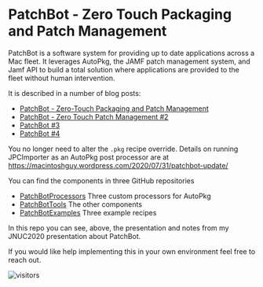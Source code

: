 # PatchBot - Zero Touch Packaging and Patch Management

PatchBot is a software system for providing up to date applications across a Mac fleet. It leverages AutoPkg, the JAMF patch management system, and Jamf API to build a total solution where applications are provided to the fleet without human intervention.

It is described in a number of blog posts:

  - [PatchBot - Zero-Touch Packaging and Patch Management](https://macintoshguy.wordpress.com/patchbot/)
  - [PatchBot - Zero Touch Patch Management #2](https://macintoshguy.wordpress.com/patchbot-2/)
  - [PatchBot #3](https://macintoshguy.wordpress.com/patchbot-3/)
  - [PatchBot #4](https://macintoshguy.wordpress.com/patchbot-4)
  
You no longer need to alter the `.pkg` recipe override. Details on running JPCImporter as an AutoPkg post processor are at https://macintoshguy.wordpress.com/2020/07/31/patchbot-update/
  
 You can find the components in three GitHub repositories
 
  - [PatchBotProcessors](https://github.com/Honestpuck/PatchBotProcessors) Three custom processors for AutoPkg
  - [PatchBotTools](https://github.com/Honestpuck/PatchBotTools) The other components
  - [PatchBotExamples](https://github.com/Honestpuck/PatchBotExamples) Three example recipes
  
 In this repo you can see, above, the presentation and notes from my JNUC2020 presentation about PatchBot.
 
If you would like help implementing this in your own environment feel free to reach out.

![visitors](https://visitor-badge.glitch.me/badge?page_id=honestpuck.patchbot.page.id)
